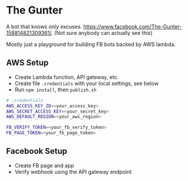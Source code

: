 # The Gunter

A bot that knows only excuses. https://www.facebook.com/The-Gunter-158814821309361/. (Not sure
anybody can actually see this)

Mostly just a playground for building FB bots backed by AWS lambda.

## AWS Setup

- Create Lambda function, API gateway, etc.
- Create file `.credentials` with your local settings, see below
- Run `npm install`, then `publish.sh`

```sh
# .credentials
AWS_ACCESS_KEY_ID=<your_access_key>
AWS_SECRET_ACCESS_KEY=<your_secret_key>
AWS_DEFAULT_REGION=<your_aws_region>

FB_VERIFY_TOKEN=<your_fb_verify_token>
FB_PAGE_TOKEN=<your_fb_page_token>
```

## Facebook Setup

- Create FB page and app
- Verify webhook using the API gateway endpoint
